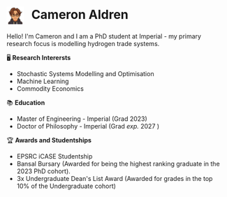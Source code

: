#  <img src="image.png" alt="Icon" width="40" style="vertical-align: middle; position: relative; top: 20; margin-right: 10px;">  Cameron Aldren

Hello! I'm Cameron and I am a PhD student at Imperial - my primary research focus is modelling hydrogen trade systems.

🖥️ __Research Interersts__
- Stochastic Systems Modelling and Optimisation
- Machine Learning
- Commodity Economics 

📚 __Education__
- Master of Engineering - Imperial (Grad 2023)
- Doctor of Philosophy - Imperial (Grad *exp.* 2027 )

🏆 __Awards and Studentships__
- EPSRC iCASE Studentship
- Bansal Bursary (Awarded for being the highest ranking graduate in the 2023 PhD cohort).
- 3x Undergraduate Dean's List Award (Awarded for grades in the top 10% of the Undergraduate cohort)

